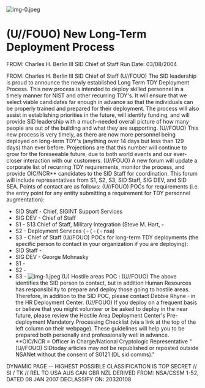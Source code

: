 ![img-0.jpeg](img-0.jpeg)

# (U//FOUO) New Long-Term Deployment Process 

FROM: Charles H. Berlin III
SID Chief of Staff
Run Date: 03/08/2004

FROM: Charles H. Berlin III
SID Chief of Staff
(U//FOUO) The SID leadership is proud to announce the newly established Long Term TDY Deployment Process. This new process is intended to deploy skilled personnel in a timely manner for NIST and other recurring TDY's. It will ensure that we select viable candidates far enough in advance so that the individuals can be properly trained and prepared for their deployment. The process will also assist in establishing priorities in the future, will identify funding, and will provide SID leadership with a much-needed overall picture of how many people are out of the building and what they are supporting.
(U//FOUO) This new process is very timely, as there are now more personnel being deployed on long-term TDY's (anything over 14 days but less than 129 days) than ever before. Projections are that this number will continue to grow for the foreseeable future, due to both world events and our ever-closer interaction with our customers.
(U//FOUO) A new forum will update a corporate list of recurring TDY requirements, monitor the process, and provide OIC/NCR** candidates to the SID Staff for coordination. This forum will include representatives from S1, S2, S3, SID Staff, SIG DEV, and SID SEA. Points of contact are as follows:
(U//FOUO) POCs for requirements (i.e. the entry point for any entity submitting a requirement for TDY personnel augmentation):

- SID Staff - Chief, SIGINT Support Services
- SIG DEV - Chief of Staff
- S1 - S13 Chief of Staff, Military Integration (Steve M. Hart, $\square$
- S2 - Deployment Services ( $\square$ ( $\square$ ( $\square$ nsa)
- S3 - Chief of Staff
(U//FOUO) POCs for long-term TDY deployments (the specific person to contact in your organization if you are deploying):
- SID Staff -
- SIG DEV - George Mohnasky
- S1 -
- S2 -
- S3 -
![img-1.jpeg](img-1.jpeg)
(U) Hostile areas POC :
(U//FOUO) The above identifies the SID person to contact, but in addition Human Resources has responsibility to prepare and deploy those going to hostile areas. Therefore, in addition to the SID POC, please contact Debbie Rhyne $\square$ in the HR Deployment Center.
(U//FOUO) If you deploy on a frequent basis or believe that you might volunteer or be asked to deploy in the near future, please review the Hostile Area Deployment Center's Pre-deployment Mandatory Processing Checklist (via a link at the top of the left column on their webpage). These guidelines will help you to be prepared both personally and professionally well in advance.
**OIC/NCR = Officer in Charge/National Cryptologic Representative
"(U//FOUO) SIDtoday articles may not be republished or reposted outside NSANet without the consent of S0121 (DL sid comms)."

DYNAMIC PAGE -- HIGHEST POSSIBLE CLASSIFICATION IS
TOP SECRET // SI / TK // REL TO USA AUS CAN GBR NZL
DERIVED FROM: NSA/CSSM 1-52, DATED 08 JAN 2007 DECLASSIFY ON: 20320108
